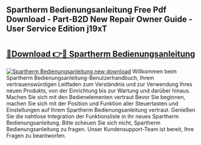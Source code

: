## Spartherm Bedienungsanleitung Free Pdf Download - Part-B2D New Repair Owner Guide - User Service Edition j19xT

# <h2><a href="http://df23k08.blite.top/?on=Spartherm+Bedienungsanleitung">🔗Download 👉🔴 Spartherm Bedienungsanleitung</a></h2>

[![Spartherm Bedienungsanleitung new download](https://i.imgur.com/lujVjoI.png)](http://df23k08.blite.top/?on=Spartherm+Bedienungsanleitung)
Willkommen beim Spartherm Bedienungsanleitung-Benutzerhandbuch, Ihrem vertrauenswürdigen Leitfaden zum Verständnis und zur Verwendung Ihres neuen Produkts, von der Einrichtung bis zur Wartung und darüber hinaus. Machen Sie sich mit den Bedienelementen vertraut Bevor Sie beginnen, machen Sie sich mit der Position und Funktion aller Steuertasten und Einstellungen auf Ihrem Spartherm Bedienungsanleitung vertraut. Genießen Sie die nahtlose Integration der Funktionsliste in Ihr neues Spartherm Bedienungsanleitung. Bitte scheuen Sie sich nicht, Spartherm Bedienungsanleitung zu fragen. Unser Kundensupport-Team ist bereit, Ihre Fragen zu beantworten.
